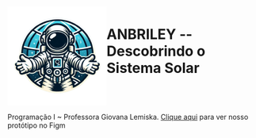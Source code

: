 <div style="display: flex">
<img src="img/Logo_legal.png">
<h1 style=" text-align = "center";">ANBRILEY -- Descobrindo o Sistema Solar</h1> 
</div>

Programação I ~ Professora Giovana Lemiska. 
<a href="https://www.figma.com/file/2yX2sdHfGEsvfJ2WOpeubH/Prot%C3%B3tipo----Atividade-1%C2%BA-Trimestre----Matem%C3%A1tica-II-(Programa%C3%A7%C3%A3o)?type=design&node-id=0%3A1&mode=design&t=AafsxR4EjFnpp9hC-1">Clique aqui</a> para ver nosso protótipo no Figm
